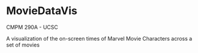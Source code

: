 # MovieDataVis
CMPM 290A - UCSC

A visualization of the on-screen times of Marvel Movie Characters across a set of movies 
